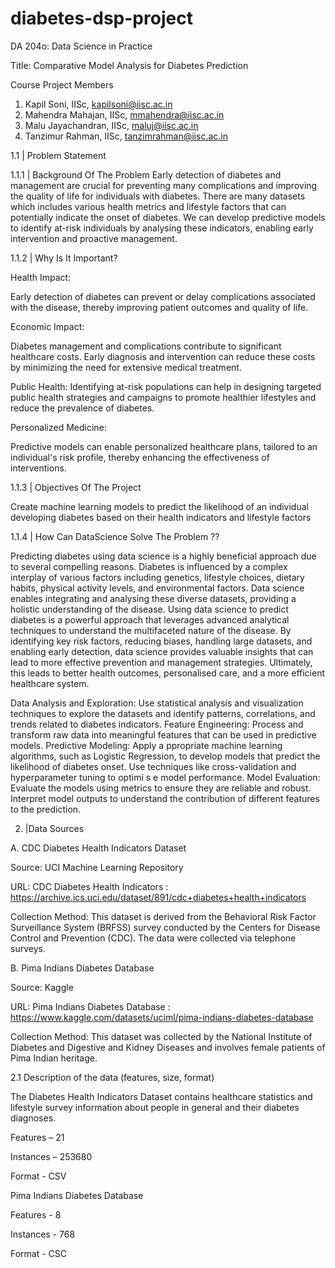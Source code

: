 # diabetes-dsp-project

DA 204o: Data Science in Practice

Title: Comparative Model Analysis for Diabetes Prediction

Course Project Members
1. Kapil Soni, IISc, kapilsoni@iisc.ac.in
2. Mahendra Mahajan, IISc, mmahendra@iisc.ac.in
3. Malu Jayachandran, IISc, maluj@iisc.ac.in
4. Tanzimur Rahman, IISc, tanzimrahman@iisc.ac.in

1.1 | Problem Statement

1.1.1 | Background Of The Problem
Early detection of diabetes and management are crucial for preventing many complications and improving the quality of life for individuals with diabetes. 
There are many datasets which includes various health metrics and lifestyle factors that can potentially indicate the onset of diabetes. 
We can develop predictive models to identify at-risk individuals by analysing these indicators, enabling early intervention and proactive management.


1.1.2 | Why Is It Important?

Health Impact:

Early detection of diabetes can prevent or delay complications associated with the disease, thereby improving patient outcomes and quality of life.

Economic Impact:

Diabetes management and complications contribute to significant healthcare costs. Early diagnosis and intervention can reduce these costs by minimizing the need for extensive medical treatment.

Public Health: Identifying at-risk populations can help in designing targeted public health strategies and campaigns to promote healthier lifestyles and reduce the prevalence of diabetes.

Personalized Medicine:

Predictive models can enable personalized healthcare plans, tailored to an individual's risk profile, thereby enhancing the effectiveness of interventions.


1.1.3 | Objectives Of The Project

Create machine learning models to predict the likelihood of an individual developing diabetes based on their health indicators and lifestyle factors


1.1.4 | How Can DataScience Solve The Problem ??

Predicting diabetes using data science is a highly beneficial approach due to several compelling reasons. Diabetes is influenced by a complex interplay of various factors including genetics, lifestyle choices, dietary habits, physical activity levels, and environmental factors. Data science enables integrating and analysing these diverse datasets, providing a holistic understanding of the disease. Using data science to predict diabetes is a powerful approach that leverages advanced analytical techniques to understand the multifaceted nature of the disease. By identifying key risk factors, reducing biases, handling large datasets, and enabling early detection, data science provides valuable insights that can lead to more effective prevention and management strategies. Ultimately, this leads to better health outcomes, personalised care, and a more efficient healthcare system.

Data Analysis and Exploration:
Use statistical analysis and visualization techniques to explore the datasets and identify patterns, correlations, and trends related to diabetes indicators.
Feature Engineering:
Process and transform raw data into meaningful features that can be used in predictive models.
Predictive Modeling:
Apply a ppropriate machine learning algorithms, such as Logistic Regression,  to develop models that predict the likelihood of diabetes onset.
Use techniques like cross-validation and hyperparameter tuning to optimi s e model performance.
Model Evaluation:
Evaluate the models using metrics to ensure they are reliable and robust.
Interpret model outputs to understand the contribution of different features to the prediction.

2. |Data Sources
   
A. CDC Diabetes Health Indicators Dataset

   Source: UCI Machine Learning Repository

   URL: CDC Diabetes Health Indicators : https://archive.ics.uci.edu/dataset/891/cdc+diabetes+health+indicators

   Collection Method: This dataset is derived from the Behavioral Risk Factor Surveillance System (BRFSS) survey conducted by the Centers for Disease Control and Prevention (CDC). 
                      The data were collected via telephone surveys.

B. Pima Indians Diabetes Database

   Source: Kaggle

   URL: Pima Indians Diabetes Database : https://www.kaggle.com/datasets/uciml/pima-indians-diabetes-database

   Collection Method: This dataset was collected by the National Institute of Diabetes and Digestive and Kidney Diseases and involves female patients of Pima Indian heritage.


2.1 Description of the data (features, size, format)

The Diabetes Health Indicators Dataset contains healthcare statistics and lifestyle survey information about people in general and their diabetes diagnoses.

Features – 21

Instances – 253680

Format - CSV

Pima Indians Diabetes Database

Features  - 8

Instances - 768

Format - CSC
